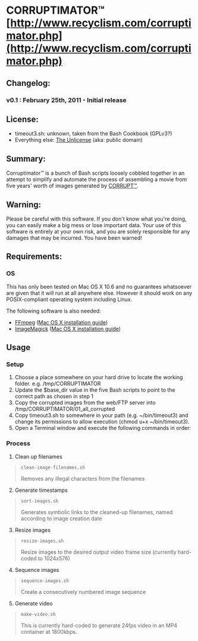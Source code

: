 #  CORRUPTIMATOR&trade; [http://www.recyclism.com/corruptimator.php](http://www.recyclism.com/corruptimator.php)

## Changelog:

### v0.1 : February 25th, 2011 - Initial release

## License:

* timeout3.sh: unknown, taken from the Bash Cookbook (GPLv3?)
* Everything else: [The Unlicense](http://unlicense.org) (aka: public domain)

## Summary:

Corruptimator&trade; is a bunch of Bash scripts loosely cobbled together in an attempt
to simplify and automate the process of assembling a movie from five years' worth
of images generated by [CORRUPT&trade;](http://corrupt.recyclism.com).

## Warning:

Please be careful with this software. If you don't know what you're doing, you can
easily make a big mess or lose important data. Your use of this software is
entirely at your own risk, and you are solely responsible for any damages that
may be incurred. You have been warned!

## Requirements:

### OS 

This has only been tested on Mac OS X 10.6 and no guarantees whatsoever are given that it will run at all anywhere else. However it should work on any POSIX-compliant operating system including Linux.

The following software is also needed:

* [FFmpeg](http://www.ffmpeg.org) ([Mac OS X installation guide](http://stephenjungels.com/jungels.net/articles/ffmpeg-howto.html))
* [ImageMagick](http://www.imagemagick.org) ([Mac OS X installation guide](http://matschaffer.com/2009/05/installing-imagemagick-on-os-x-leopard/))

## Usage 

### Setup
1. Choose a place somewhere on your hard drive to locate the working folder. e.g. /tmp/CORRUPTIMATOR
2. Update the $base_dir value in the five Bash scripts to point to the correct path as chosen in step 1
3. Copy the corrupted images from the web/FTP server into
   /tmp/CORRUPTIMATOR/01_all_corrupted
4. Copy timeout3.sh to somewhere in your path (e.g. ~/bin/timeout3) and change its permissions to allow execution (chmod u+x ~/bin/timeout3). 
5. Open a Terminal window and execute the following commands in order:

### Process 
1. Clean up filenames  
> <pre><code>clean-image-filenames.sh</code></pre>  
> Removes any illegal characters from the filenames  
2. Generate timestamps  
> <pre><code>sort-images.sh</code></pre>  
> Generates symbolic links to the cleaned-up filenames, named according to image creation date  
3. Resize images  
> <pre><code>resize-images.sh</code></pre>  
> Resize images to the desired output video frame size (currently hard-coded to 1024x576)  
4. Sequence images  
> <pre><code>sequence-images.sh</code></pre>  
> Create a consecutively numbered image sequence  
5. Generate video  
> <pre><code>make-video.sh</code></pre>  
> This is currently hard-coded to generate 24fps video in an MP4 container at 1800kbps.  


